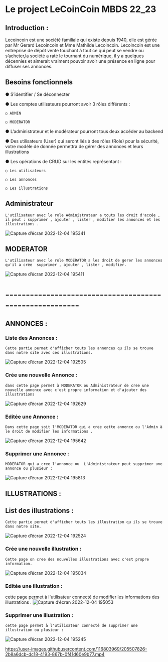 
# Le project LeCoinCoin MBDS 22_23

## Introduction :

 Lecoincoin est une société familiale qui existe depuis 1940, elle est gérée par Mr Gerard Lecoincoin et Mme Mathilde Lecoincoin.
Lecoincoin est une entreprise de dépôt vente touchant à tout ce qui peut se vendre ou s’acheter,la société a raté le tournant du numérique, il y a quelques décennies et aimerait vraiment pouvoir avoir une présence en ligne pour diffuser ses annonces.


## Besoins fonctionnels

● S’identifier / Se déconnecter

● Les comptes utilisateurs pourront avoir 3 rôles différents :
    
    ○ ADMIN

    ○ MODERATOR
    

● L’administrateur et le modérateur pourront tous deux accéder au backend
 
● Des utilisateurs (User) qui seront liés à des rôles (Role) pour la sécurité, votre 
modèle de donnée permettra de gérer des annonces et leurs illustrations 

● Les opérations de CRUD sur les entités représentant :

    ○ Les utilisateurs

    ○ Les annonces 

    ○ Les illustrations 


##  Administrateur
    L'utilisateur avec le role Administrateur a touts les droit d'accée , il peut : supprimer , ajouter , lister , modifier les annonces et les illustrations .
![Capture d’écran 2022-12-04 195341](https://user-images.githubusercontent.com/116803969/205509996-369537fa-6958-4d14-854a-a4425c8eb905.png)


##  MODERATOR
    L'utilisateur avec le role MODERATOR a les droit de gerer les annonces qu'il a crée  supprimer , ajouter , lister , modifier.
  ![Capture d’écran 2022-12-04 195411](https://user-images.githubusercontent.com/116803969/205509761-64f64b4f-1e80-4c85-81f6-7232d3a886b1.png)

# --------------------------------------------------------

## ANNONCES :
### Liste des Annonces :

    Cette partie permet d'afficher touts les annonces qu ils se trouve dans notre site avec ces illustrations.
![Capture d’écran 2022-12-04 192505](https://user-images.githubusercontent.com/116803969/205509435-e26f054e-74e7-4a4f-9d55-1bc2c5fb1e33.png)

### Crée une nouvelle Annonce :

    dans cette page permet à MODERATOR ou Administrateur de cree une nouvelle annonce avec c'est propre information et d'ajouter des illustrations
    
![Capture d’écran 2022-12-04 192629](https://user-images.githubusercontent.com/116803969/205509468-a2967688-a4ee-42c1-9021-53ce3aa6f5e4.png)

### Editée une Annonce :

    Dans cette page soit l'MODERATOR qui a cree cette annonce ou l'Admin à le droit de modifier les informations .
![Capture d’écran 2022-12-04 195642](https://user-images.githubusercontent.com/116803969/205509851-347e193a-046b-4cc9-8be8-beedf423ce74.png)


### Supprimer une Annonce :

    MODERATOR qui a cree l'annonce ou  L'Administrateur peut supprimer une annonce ou plusieur :
![Capture d’écran 2022-12-04 195813](https://user-images.githubusercontent.com/116803969/205509913-f565a37d-077e-4fa9-ac89-8f4956eb495f.png)


## ILLUSTRATIONS :
## List des illustrations :

    Cette partie permet d'afficher touts les illustration qu ils se trouve dans notre site.
![Capture d’écran 2022-12-04 192524](https://user-images.githubusercontent.com/116803969/205509586-aa749882-4dde-469e-b7b4-58c34ad932f5.png)

### Crée une nouvelle illustration :

    Cette page on cree des nouvelles illustrations avec c'est propre information.
![Capture d’écran 2022-12-04 195034](https://user-images.githubusercontent.com/116803969/205509940-fe857a5d-eb13-4d09-96ae-8fdb195bcbb4.png)


### Editée une illustration :

  cette page permet à l'utilisateur connecté de modifier les informations des illustrations .
  ![Capture d’écran 2022-12-04 195053](https://user-images.githubusercontent.com/116803969/205509658-bfad43c7-62d6-464e-af6e-00ebabc7e1d7.png)


### Supprimer une illustration :

    cette page permet à l'utilisateur connecté de supprimer une illustration ou plusieur :
![Capture d’écran 2022-12-04 195245](https://user-images.githubusercontent.com/116803969/205509973-e8468c50-f482-4ac9-b061-4dd1c0474924.png)


https://user-images.githubusercontent.com/116803969/205507826-2b8a6dcb-dc18-4193-867b-0f41d60e9b77.mp4

